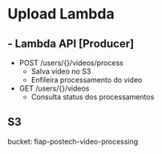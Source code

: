 # Upload Lambda

## - Lambda API [Producer]
  - POST /users/{}/videos/process
    - Salva vídeo no S3
    - Enfileira processamento do video
  - GET /users/{}/videos
    - Consulta status dos processamentos

## S3

bucket: fiap-postech-video-processing
